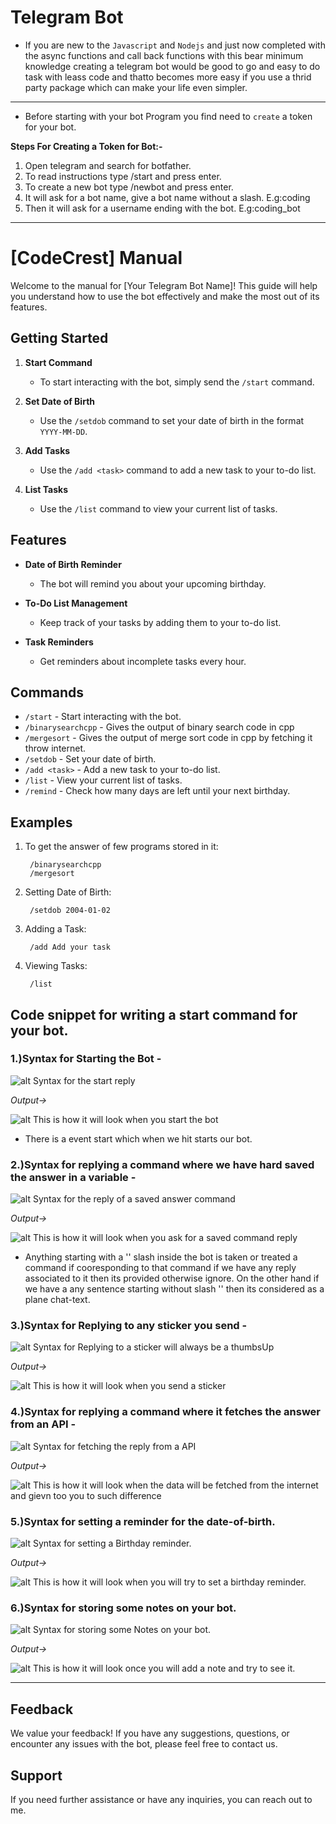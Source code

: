 # Telegram Bot
- If you are new to the `Javascript` and `Nodejs` and just now completed with the async functions and call back functions with this bear minimum knowledge creating a telegram bot would be good to go and easy to do task with leass code and thatto becomes more easy if you use a thrid party package which can make your life even simpler.

---

- Before starting with your bot Program you find need to `create` a token for your bot.

**Steps For Creating a Token for Bot:-**
1. Open telegram and search for botfather.
2. To read instructions type /start and press enter.
3. To create a new bot type /newbot and press enter.
4. It will ask for a bot name, give a bot name without a slash. E.g:coding
5. Then it will ask for a username ending with the bot. E.g:coding_bot

---

# [CodeCrest] Manual

Welcome to the manual for [Your Telegram Bot Name]! This guide will help you understand how to use the bot effectively and make the most out of its features.

## Getting Started

1. **Start Command**
   - To start interacting with the bot, simply send the `/start` command.

2. **Set Date of Birth**
   - Use the `/setdob` command to set your date of birth in the format `YYYY-MM-DD`.

3. **Add Tasks**
   - Use the `/add <task>` command to add a new task to your to-do list.

4. **List Tasks**
   - Use the `/list` command to view your current list of tasks.

## Features

- **Date of Birth Reminder**
  - The bot will remind you about your upcoming birthday.

- **To-Do List Management**
  - Keep track of your tasks by adding them to your to-do list.

- **Task Reminders**
  - Get reminders about incomplete tasks every hour.

## Commands

- `/start` - Start interacting with the bot.
- `/binarysearchcpp` - Gives the output of binary search code in cpp
- `/mergesort` - Gives the output of merge sort code in cpp by fetching it throw internet.
- `/setdob` - Set your date of birth.
- `/add <task>` - Add a new task to your to-do list.
- `/list` - View your current list of tasks.
- `/remind` - Check how many days are left until your next birthday.

## Examples

1. To get the answer of few programs stored in it:

        /binarysearchcpp
        /mergesort

3. Setting Date of Birth:

        /setdob 2004-01-02


4. Adding a Task:

        /add Add your task


6. Viewing Tasks:

        /list




## Code snippet for writing a start command for your bot.

### 1.)Syntax for Starting the Bot -
![alt Syntax for the start reply](./Assests/startSyntax.jpeg "Syntax for the start reply.")

*Output->*

![alt This is how it will look when you start the bot](./Assests/start.jpg "This how it will look when you start the bot.")

- There is a event start which when we hit starts our bot.




### 2.)Syntax for replying a command where we have hard saved the answer in a variable -
![alt Syntax for the reply of a saved answer command](./Assests/savedReply.jpeg "Syntax for the reply of a saved answer command.")

*Output->*

![alt This is how it will look when you ask for a saved command reply](./Assests/binarysearch%20reply.jpg "This how it will look when you ask for a saved command reply.")

- Anything starting with a '\' slash inside the bot is taken or treated a command if cooresponding to that command if we have any reply associated to it then its provided otherwise ignore.
    On the other hand if we have a any sentence starting without slash '\' then its considered as a plane chat-text.




### 3.)Syntax for Replying to any sticker you send -
![alt Syntax for Replying to a sticker will always be a thumbsUp](./Assests/stickerSyntax.jpg "Syntax for Replying to a sticker will always be a thumbsUp.")

*Output->*

![alt This is how it will look when you send a sticker](./Assests/sticker%20reply.jpg "This how it will look when you send a sticker.")




### 4.)Syntax for replying a command where it fetches the answer from an API -
![alt Syntax for fetching the reply from a API](./Assests/apiFetch.jpg "Syntax for fetching the reply from a API.")

*Output->*

![alt This is how it will look when the data will be fetched from the internet and gievn too you to such difference](./Assests/mergesort_reply.jpg "This how it will look when the data will be fetched from the internet and gievn too you to such difference.")



### 5.)Syntax for setting a reminder for the date-of-birth.
![alt Syntax for setting a Birthday reminder.](./Assests/dobSyntax.jpg "Syntax for setting a birthday reminder.")

*Output->*

![alt This is how it will look when you will try to set a birthday reminder.](./Assests/dobReply.jpg "This is how it will look when you will try to set a birthday reminder")



### 6.)Syntax for storing some notes on your bot.
![alt Syntax for storing some Notes on your bot.](./Assests/notesSyntax.jpg "Syntax for storing some Notes on your bot.")

*Output->*

![alt This is how it will look once you will add a note and try to see it.](./Assests/notesReply.jpg "This is how it will look with the done and list of data stored by you.")

---


## Feedback

We value your feedback! If you have any suggestions, questions, or encounter any issues with the bot, please feel free to contact us.

## Support

If you need further assistance or have any inquiries, you can reach out to me.
